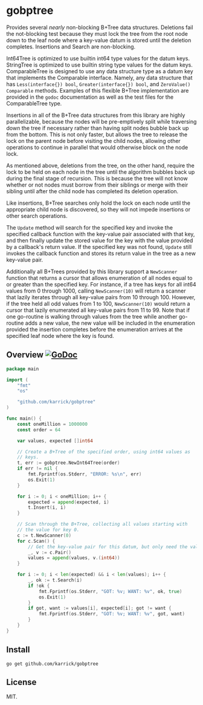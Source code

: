 # gobptree

Provides several _nearly_ non-blocking B+Tree data
structures. Deletions fail the not-blocking test because they must
lock the tree from the root node down to the leaf node where a
key-value datum is stored until the deletion completes. Insertions and
Search are non-blocking.

Int64Tree is optimized to use builtin int64 type values for the datum
keys. StringTree is optimized to use builtin string type values for
the datum keys. ComparableTree is designed to use any data structure
type as a datum key that implements the Comparable interface. Namely,
any data structure that has `Less(interface{}) bool`,
`Greater(interface{}) bool`, and `ZeroValue() Comparable`
methods. Examples of this flexible B+Tree implementation are provided
in the `godoc` documentation as well as the test files for the
ComparableTree type.

Insertions in all of the B+Tree data structures from this library are
highly parallelizable, because the nodes will be pre-emptively split
while traversing down the tree if necessary rather than having split
nodes bubble back up from the bottom. This is not only faster, but
allows the tree to release the lock on the parent node before visiting
the child nodes, allowing other operations to continue in parallel
that would otherwise block on the node lock.

As mentioned above, deletions from the tree, on the other hand,
require the lock to be held on each node in the tree until the
algorithm bubbles back up during the final stage of recursion. This is
because the tree will not know whether or not nodes must borrow from
their siblings or merge with their sibling until after the child node
has completed its deletion operation.

Like insertions, B+Tree searches only hold the lock on each node until
the appropriate child node is discovered, so they will not impede
insertions or other search operations.

The `Update` method will search for the specified key and invoke the
specified callback function with the key-value pair associated with
that key, and then finally update the stored value for the key with
the value provided by a callback's return value. If the specified key
was not found, `Update` still invokes the callback function and stores
its return value in the tree as a new key-value pair.

Additionally all B+Trees provided by this library support a
`NewScanner` function that returns a cursor that allows enumeration of
all nodes equal to or greater than the specified key. For instance, if
a tree has keys for all int64 values from 0 through 1000, calling
`NewScanner(10)` will return a scanner that lazily iterates through
all key-value pairs from 10 through 100. However, if the tree held all
odd values from 1 to 100, `NewScanner(10)` would return a cursor that
lazily enumerated all key-value pairs from 11 to 99. Note that if one
go-routine is walking through values from the tree while another
go-routine adds a new value, the new value will be included in the
enumeration provided the insertion completes before the enumeration
arrives at the specified leaf node where the key is found.

## Overview [![GoDoc](https://godoc.org/github.com/karrick/gobptree?status.svg)](https://godoc.org/github.com/karrick/gobptree)

```Go
package main

import (
    "fmt"
    "os"

    "github.com/karrick/gobptree"
)

func main() {
    const oneMillion = 1000000
    const order = 64

    var values, expected []int64

    // Create a B+Tree of the specified order, using int64 values as
    // keys.
    t, err := gobptree.NewInt64Tree(order)
    if err != nil {
        fmt.Fprintf(os.Stderr, "ERROR: %s\n", err)
        os.Exit(1)
    }

    for i := 0; i < oneMillion; i++ {
        expected = append(expected, i)
        t.Insert(i, i)
    }

    // Scan through the B+Tree, collecting all values starting with
    // the value for key 0.
    c := t.NewScanner(0)
    for c.Scan() {
        // Get the key-value pair for this datum, but only need the value.
        _, v := c.Pair()
        values = append(values, v.(int64))
    }

    for i := 0; i < len(expected) && i < len(values); i++ {
        _, ok := t.Search(i)
        if !ok {
            fmt.Fprintf(os.Stderr, "GOT: %v; WANT: %v", ok, true)
            os.Exit(1)
        }
        if got, want := values[i], expected[i]; got != want {
            fmt.Fprintf(os.Stderr, "GOT: %v; WANT: %v", got, want)
        }
    }
}
```

## Install

```
go get github.com/karrick/gobptree
```

## License

MIT.

